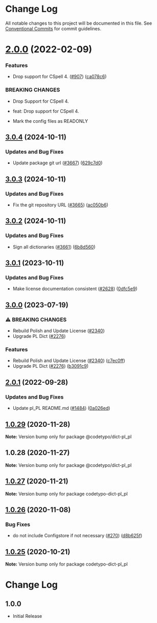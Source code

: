 # Change Log

All notable changes to this project will be documented in this file.
See [Conventional Commits](https://conventionalcommits.org) for commit guidelines.

# [2.0.0](https://github.com/khulnasoft/codetypo-dicts/compare/@codetypo/dict-pl_pl@1.0.29...@codetypo/dict-pl_pl@2.0.0) (2022-02-09)


### Features

* Drop support for CSpell 4. ([#907](https://github.com/khulnasoft/codetypo-dicts/issues/907)) ([ca078c6](https://github.com/khulnasoft/codetypo-dicts/commit/ca078c6a2e188cc3cf6276db1ba7e007f0f06f27))


### BREAKING CHANGES

* Drop Support for CSpell 4.

* feat: Drop support for CSpell 4.
* Mark the config files as READONLY





## [3.0.4](https://github.com/khulnasoft/codetypo-dicts/compare/@codetypo/dict-pl_pl@3.0.3...@codetypo/dict-pl_pl@3.0.4) (2024-10-11)


### Updates and Bug Fixes

* Update package git url ([#3667](https://github.com/khulnasoft/codetypo-dicts/issues/3667)) ([629c7d0](https://github.com/khulnasoft/codetypo-dicts/commit/629c7d0a5e1bacad1d3874b1f8372edc3494ef97))

## [3.0.3](https://github.com/khulnasoft/codetypo-dicts/compare/@codetypo/dict-pl_pl@3.0.2...@codetypo/dict-pl_pl@3.0.3) (2024-10-11)


### Updates and Bug Fixes

* Fix the git repository URL ([#3665](https://github.com/khulnasoft/codetypo-dicts/issues/3665)) ([ac050b6](https://github.com/khulnasoft/codetypo-dicts/commit/ac050b697d57820109995e92fac5ccc32ced1723))

## [3.0.2](https://github.com/khulnasoft/codetypo-dicts/compare/@codetypo/dict-pl_pl@3.0.1...@codetypo/dict-pl_pl@3.0.2) (2024-10-11)


### Updates and Bug Fixes

* Sign all dictionaries ([#3661](https://github.com/khulnasoft/codetypo-dicts/issues/3661)) ([6b8d560](https://github.com/khulnasoft/codetypo-dicts/commit/6b8d560cf51a593458ce42bca415859f872cfc97))

## [3.0.1](https://github.com/khulnasoft/codetypo-dicts/compare/@codetypo/dict-pl_pl@3.0.0...@codetypo/dict-pl_pl@3.0.1) (2023-10-11)


### Updates and Bug Fixes

* Make license documentation consistent ([#2628](https://github.com/khulnasoft/codetypo-dicts/issues/2628)) ([0dfc5e9](https://github.com/khulnasoft/codetypo-dicts/commit/0dfc5e918d475a9694ce64bdc74c473d6097af62))

## [3.0.0](https://github.com/khulnasoft/codetypo-dicts/compare/@codetypo/dict-pl_pl@2.0.1...@codetypo/dict-pl_pl@3.0.0) (2023-07-19)


### ⚠ BREAKING CHANGES

* Rebuild Polish and Update License ([#2340](https://github.com/khulnasoft/codetypo-dicts/issues/2340))
* Upgrade PL Dict ([#2276](https://github.com/khulnasoft/codetypo-dicts/issues/2276))

### Features

* Rebuild Polish and Update License ([#2340](https://github.com/khulnasoft/codetypo-dicts/issues/2340)) ([c7ec0ff](https://github.com/khulnasoft/codetypo-dicts/commit/c7ec0ff54c25b3acb69fd7ba5ab8740ac2433f3a))
* Upgrade PL Dict ([#2276](https://github.com/khulnasoft/codetypo-dicts/issues/2276)) ([b3091c9](https://github.com/khulnasoft/codetypo-dicts/commit/b3091c9ad0b1bfd9337845351a24bfdbf2b73aa2))

## [2.0.1](https://github.com/khulnasoft/codetypo-dicts/compare/@codetypo/dict-pl_pl@2.0.0...@codetypo/dict-pl_pl@2.0.1) (2022-09-28)


### Updates and Bug Fixes

* Update pl_PL README.md ([#1484](https://github.com/khulnasoft/codetypo-dicts/issues/1484)) ([0a026ed](https://github.com/khulnasoft/codetypo-dicts/commit/0a026ed51e07f54efbcd892d9ebfbead1496ede6))

## [1.0.29](https://github.com/khulnasoft/codetypo-dicts/compare/@codetypo/dict-pl_pl@1.0.28...@codetypo/dict-pl_pl@1.0.29) (2020-11-28)

**Note:** Version bump only for package @codetypo/dict-pl_pl





## 1.0.28 (2020-11-27)

**Note:** Version bump only for package @codetypo/dict-pl_pl





## [1.0.27](https://github.com/khulnasoft/codetypo-dicts/compare/codetypo-dict-pl_pl@1.0.26...codetypo-dict-pl_pl@1.0.27) (2020-11-21)

**Note:** Version bump only for package codetypo-dict-pl_pl

## [1.0.26](https://github.com/khulnasoft/codetypo-dicts/compare/codetypo-dict-pl_pl@1.0.25...codetypo-dict-pl_pl@1.0.26) (2020-11-08)

### Bug Fixes

- do not include Configstore if not necessary ([#270](https://github.com/khulnasoft/codetypo-dicts/issues/270)) ([d8b625f](https://github.com/khulnasoft/codetypo-dicts/commit/d8b625f2f42d5cc6c4a9390216ac1e5037886e44))

## [1.0.25](https://github.com/khulnasoft/codetypo-dicts/compare/codetypo-dict-pl_pl@1.0.24...codetypo-dict-pl_pl@1.0.25) (2020-10-21)

**Note:** Version bump only for package codetypo-dict-pl_pl

# Change Log

## 1.0.0

- Initial Release
